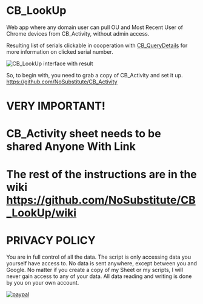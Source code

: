 # CB_LookUp
Web app where any domain user can pull OU and Most Recent User of Chrome devices from CB_Activity, without admin access.

Resulting list of serials clickable in cooperation with [CB_QueryDetails](https://github.com/NoSubstitute/CB_QueryDetails) for more information on clicked serial number.


![CB_LookUp interface with result](https://i.imgur.com/4I3qjIn.png)

So, to begin with, you need to grab a copy of CB_Activity and set it up.
https://github.com/NoSubstitute/CB_Activity

# VERY IMPORTANT!
# CB_Activity sheet needs to be shared Anyone With Link

# The rest of the instructions are in the wiki https://github.com/NoSubstitute/CB_LookUp/wiki



# PRIVACY POLICY

You are in full control of all the data. The script is only accessing data you yourself have access to. No data is sent anywhere, except between you and Google. No matter if you create a copy of my Sheet or my scripts, I will never gain access to any of your data. All data reading and writing is done by you on your own account.

[![paypal](https://www.paypalobjects.com/en_US/i/btn/btn_donateCC_LG.gif)](https://www.paypal.me/NoSubstitute)

